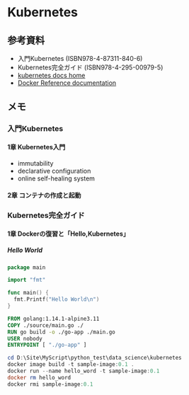 # Kubernetes #

## 参考資料 ##

* 入門Kubernetes (ISBN978-4-87311-840-6)
* Kubernetes完全ガイド (ISBN978-4-295-00979-5)
* [kubernetes docs home](https://kubernetes.io/ja/docs/home/)
* [Docker Reference documentation](https://docs.docker.com/reference/)

## メモ ##

### 入門Kubernetes ###

#### 1章 Kubernetes入門 ####

* immutability
* declarative configuration
* online self-healing system

#### 2章 コンテナの作成と起動 ####

### Kubernetes完全ガイド ###

#### 1章 Dockerの復習と「Hello,Kubernetes」 ####

##### Hello World #####

~~~go
package main

import "fmt"

func main() {
  fmt.Printf("Hello World\n")
}
~~~

~~~Dockerfile
FROM golang:1.14.1-alpine3.11
COPY ./source/main.go ./
RUN go build -o ./go-app ./main.go
USER nobody
ENTRYPOINT [ "./go-app" ]
~~~

~~~powershell
cd D:\Site\MyScript\python_test\data_science\kubernetes
docker image build -t sample-image:0.1 .
docker run --name hello_word -t sample-image:0.1
docker rm hello_word
docker rmi sample-image:0.1
~~~

